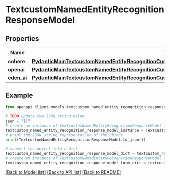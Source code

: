 # TextcustomNamedEntityRecognitionResponseModel


## Properties

Name | Type | Description | Notes
------------ | ------------- | ------------- | -------------
**cohere** | [**PydanticMainTextcustomNamedEntityRecognitionCustomNamedEntityRecognitionDataClass94559367832816**](PydanticMainTextcustomNamedEntityRecognitionCustomNamedEntityRecognitionDataClass94559367832816.md) |  | [optional] 
**openai** | [**PydanticMainTextcustomNamedEntityRecognitionCustomNamedEntityRecognitionDataClass94559369070736**](PydanticMainTextcustomNamedEntityRecognitionCustomNamedEntityRecognitionDataClass94559369070736.md) |  | [optional] 
**eden_ai** | [**PydanticMainTextcustomNamedEntityRecognitionCustomNamedEntityRecognitionDataClass94559369071680**](PydanticMainTextcustomNamedEntityRecognitionCustomNamedEntityRecognitionDataClass94559369071680.md) |  | [optional] 

## Example

```python
from openapi_client.models.textcustom_named_entity_recognition_response_model import TextcustomNamedEntityRecognitionResponseModel

# TODO update the JSON string below
json = "{}"
# create an instance of TextcustomNamedEntityRecognitionResponseModel from a JSON string
textcustom_named_entity_recognition_response_model_instance = TextcustomNamedEntityRecognitionResponseModel.from_json(json)
# print the JSON string representation of the object
print(TextcustomNamedEntityRecognitionResponseModel.to_json())

# convert the object into a dict
textcustom_named_entity_recognition_response_model_dict = textcustom_named_entity_recognition_response_model_instance.to_dict()
# create an instance of TextcustomNamedEntityRecognitionResponseModel from a dict
textcustom_named_entity_recognition_response_model_form_dict = textcustom_named_entity_recognition_response_model.from_dict(textcustom_named_entity_recognition_response_model_dict)
```
[[Back to Model list]](../README.md#documentation-for-models) [[Back to API list]](../README.md#documentation-for-api-endpoints) [[Back to README]](../README.md)


